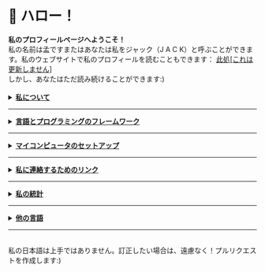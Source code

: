 <h1> 🍵 ハロー！ </h1>
<a><strong>私のプロフィールページへようこそ！</strong> <br>私の名前は孟ですまたはあなたは私をジャック（J A C K）と呼ぶことができます。私のウェブサイトで私のプロフィールを読むこともできます： <a href="https://exoad.github.io/exoad/mds/Main.html">此処[これは更新しません]</a>
  <br>しかし、あなたはただ読み続けることができます:)</a>
<br><br>
<details>
  <summary><strong><u>私について</u></strong></summary>
<h2>私という人間</h2>
<ul>
  <li><strong>競技プログラマー（コンピュータサイエンス）</strong> - USACO 銀部門、CodeForces、 GCJ、
    AtCoder、 など</li>
  <li><strong>主要なプログラミング言語: C</strong></li>
  <li><strong>これらを学ぶ: C++, Lisp</strong></li>
  <li><strong>私は高校生です</strong></li>
  <li><strong>私はソースコードから物を作ったり作ったりするのが大好きです</strong></li>
</ul>
</details>
<hr>
<details>
  <summary><strong><u>言語とプログラミングのフレームワーク</u></strong></summary>
<h2>言語とプログラミングのフレームワーク</h2>
<p>
  <a href="https://www.javascript.com/"><img
      src="https://img.shields.io/badge/JavaScript-F7DF1E?style=for-the-badge&logo=javascript&logoColor=black" alt=""
      srcset=""></a>
  <a href="https://www.oracle.com/java/technologies/"><img
      src="https://img.shields.io/badge/Java-007396?style=for-the-badge&logo=java&logoColor=white"></a>
  <a href="https://en.wikipedia.org/wiki/C_(programming_language)"><img
      src="https://img.shields.io/badge/C-A8B9CC?style=for-the-badge&logo=c&logoColor=white"></a>
  <a href="https://www.cplusplus.com/"><img
      src="https://img.shields.io/badge/C++-00599C?style=for-the-badge&logo=cplusplus&logoColor=white"></a>
  <a href="https://nodejs.org/en/"><img
      src="https://img.shields.io/badge/NodeJS-339933?style=for-the-badge&logo=node.js&logoColor=white"></a>
  <a href="https://clojure.org/"><img
      src="https://img.shields.io/badge/Clojure-5881D8?style=for-the-badge&logo=clojure&logoColor=white"></a>
  <a href="https://html.spec.whatwg.org/"><img
      src="https://img.shields.io/badge/HTML5-E34F26?style=for-the-badge&logo=html5&logoColor=white"></a>
  <a href="https://gradle.org/"><img
      src="https://img.shields.io/badge/Gradle-02303A?style=for-the-badge&logo=gradle&logoColor=white"></a>
  <a href="https://elixir-lang.org/"><img
      src="https://img.shields.io/badge/Elixir-4B275F?style=for-the-badge&logo=elixir&logoColor=white"></a>
  <a href="https://maven.apache.org/"><img
      src="https://img.shields.io/badge/Apache%20Maven-C71A36?style=for-the-badge&logo=apache%20maven&logoColor=white"></a>
  <a href="https://www.rust-lang.org/"><img
      src="https://img.shields.io/badge/Rust-000000?style=for-the-badge&logo=rust&logoColor=white"></a>
  <a href="https://crystal-lang.org/"><img
      src="https://img.shields.io/badge/Crystal-000000?style=for-the-badge&logo=crystal&logoColor=white"></a>
</p>
  </details>
<hr>
<details>
  <summary><strong><u>マイコンピュータのセットアップ</u></strong></summary>
<h2>マイコンピュータのセットアップ</h2>
<ul>
  <li><strong>OS: </strong>Manjaro, Arch</li>
  <li><strong>WM: </strong>i3, BSPWM, PLASMA</li>
  <li><strong>終端: </strong>Kitty, Alacritty</li>
  <li><strong>私のコーディング設定: <br>
      <a href="https://code.visualstudio.com/"><img
          src="https://img.shields.io/badge/Visual_Studio_Code-0078D4?style=for-the-badge&logo=visual%20studio%20code&logoColor=white"></a>
      <a href="https://www.jetbrains.com/clion/"><img
          src="https://img.shields.io/badge/CLion-000000?style=for-the-badge&logo=clion&logoColor=white"></a>
      <a href="https://www.gnu.org/software/emacs/"><img
          src="https://img.shields.io/badge/GNU%20Emacs-7F5AB6?style=for-the-badge&logo=gnu%20emacs&logoColor=white"></a>
    </strong>
</ul>
</details>
<hr>
<details>
  <summary><strong><u>私に連絡するためのリンク</u></strong></summary>
<h2>Socials</h2>
<p>
  <a href="https://discord.gg/PbJQRT9zQ8"><img
      src="https://img.shields.io/badge/Discord%20Server-5865F2?style=for-the-badge&logo=discord&logoColor=white"></a>
  <a href="http://exoad.github.io/exoad"><img src="https://img.shields.io/badge/Website-00B265?style=for-the-badge"></a>
  <a href="https://www.reddit.com/user/Chunkyfungus123"><img
      src="https://img.shields.io/badge/u/Chunkyfungus123-FF4500?style=for-the-badge&logo=reddit&logoColor=white"></a>
</p>
</details>
<hr>
<details>
  <summary><strong><u>私の統計</u></strong></summary>
<h2>私の統計</h2>
<p>
  <img src="https://github-readme-stats.vercel.app/api?username=exoad&show_icons=true&theme=calm">
  <img src="https://github-readme-stats.vercel.app/api/top-langs/?username=exoad&layout=compact&theme=calm">
</p>
  </details>
<hr>
<details>
  <summary><strong><u>他の言語</u></strong></summary>
  <h2>他の言語での私のプロフィール</h2>
  <a href="https://github.com/exoad/exoad/blob/main/README.md">英語 / English</a>
  <br>
  <a href="https://github.com/exoad/exoad/blob/main/README_JP.md">日本語 / Japanese</a>
  <br>
  <a href="https://github.com/exoad/exoad/blob/main/README_CH.md">中国語 / Chinese</a>
</details>
<hr>
<br>
<footer>私の日本語は上手ではありません。訂正したい場合は、遠慮なく！プルリクエストを作成します:)</footer>
